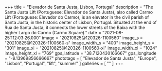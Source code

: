 +++
title = "Elevador de Santa Justa, Lisbon, Portugal"
description = "The Santa Justa Lift (Portuguese: Elevador de Santa Justa), also called Carmo Lift (Portuguese: Elevador do Carmo), is an elevator in the civil parish of Santa Justa, in the historic center of Lisbon, Portugal. Situated at the end of Rua de Santa Justa, it connects the lower streets of the Baixa with the higher Largo do Carmo (Carmo Square)."
date = "2021-08-25T12:03:26.000"
image = "20210825@120326-1100560"
image_s = "20210825@120326-1100560-s"
image_width_s = "400"
image_height_s = "301"
image_xl = "20210825@120326-1100560-xl"
image_width_xl = "1024"
image_height_xl = "769"
gps_latitude = "38.7120430166667"
gps_longitude = "-9.13969856666667"
phototags = [ "Elevador de Santa Justa", "Europe", "Lisbon", "Portugal", "lift", "summer" ]
galleries = [ "" ]
+++
